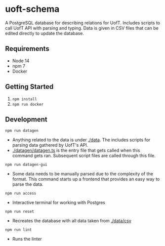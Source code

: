 # uoft-schema

A PostgreSQL database for describing relations for UofT. Includes scripts to call UofT API with parsing and typing. Data is given in CSV files that can be edited directly to update the database.

## Requirements

- Node 14
- npm 7
- Docker

## Getting Started

1. `npm install`
2. `npm run docker`

## Development

`npm run datagen`

- Anything related to the data is under [./data](./data). The includes scripts for parsing data gathered by UofT's API.
- [./datagen/datagen.ts](./datagen/datagen.ts) is the entry file that gets called when this command gets ran. Subsequent script files are called through this file.

`npm run datagen-gui`

- Some data needs to be manually parsed due to the complexity of the format. This command starts up a frontend that provides an easy way to parse the data.

`npm run access`

- Interactive terminal for working with Postgres

`npm run reset`

- Recreates the database with all data taken from [./data/csv](./data/csv)

`npm run lint`

- Runs the linter
